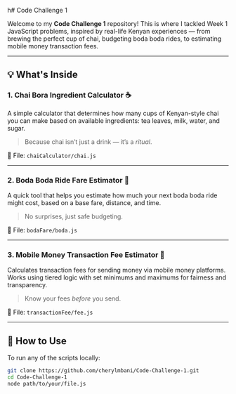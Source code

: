 h# Code Challenge 1 

Welcome to my **Code Challenge 1** repository! This is where I tackled Week 1 JavaScript problems, inspired by real-life Kenyan experiences — from brewing the perfect cup of chai, budgeting boda boda rides, to estimating mobile money transaction fees.

---

## 💡 What's Inside

### 1. **Chai Bora Ingredient Calculator** ☕  
A simple calculator that determines how many cups of Kenyan-style chai you can make based on available ingredients: tea leaves, milk, water, and sugar.  
> Because chai isn’t just a drink — it’s a *ritual*.

📁 File: `chaiCalculator/chai.js`

---

### 2. **Boda Boda Ride Fare Estimator** 🛵  
A quick tool that helps you estimate how much your next boda boda ride might cost, based on a base fare, distance, and time.  
> No surprises, just safe budgeting.

📁 File: `bodaFare/boda.js`

---

### 3. **Mobile Money Transaction Fee Estimator** 📱  
Calculates transaction fees for sending money via mobile money platforms. Works using tiered logic with set minimums and maximums for fairness and transparency.  
> Know your fees *before* you send.

📁 File: `transactionFee/fee.js`

---

## 🚀 How to Use

To run any of the scripts locally:

```bash
git clone https://github.com/cherylmbani/Code-Challenge-1.git
cd Code-Challenge-1
node path/to/your/file.js

